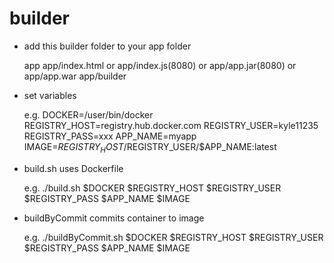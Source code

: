 
# builder

- add this builder folder to your app folder

    app
    app/index.html or app/index.js(8080) or app/app.jar(8080) or app/app.war
    app/builder

- set variables

    e.g.
    DOCKER=/user/bin/docker
    REGISTRY_HOST=registry.hub.docker.com
    REGISTRY_USER=kyle11235
    REGISTRY_PASS=xxx
    APP_NAME=myapp
    IMAGE=$REGISTRY_HOST/$REGISTRY_USER/$APP_NAME:latest

- build.sh uses Dockerfile

    e.g.
    ./build.sh $DOCKER $REGISTRY_HOST $REGISTRY_USER $REGISTRY_PASS $APP_NAME $IMAGE

- buildByCommit commits container to image

    e.g.
    ./buildByCommit.sh $DOCKER $REGISTRY_HOST $REGISTRY_USER $REGISTRY_PASS $APP_NAME $IMAGE
